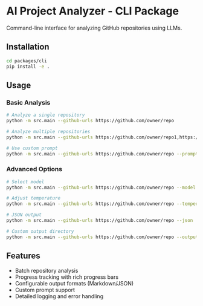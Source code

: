 # AI Project Analyzer - CLI Package

Command-line interface for analyzing GitHub repositories using LLMs.

## Installation

```bash
cd packages/cli
pip install -e .
```

## Usage

### Basic Analysis

```bash
# Analyze a single repository
python -m src.main --github-urls https://github.com/owner/repo

# Analyze multiple repositories
python -m src.main --github-urls https://github.com/owner/repo1,https://github.com/owner/repo2

# Use custom prompt
python -m src.main --github-urls https://github.com/owner/repo --prompt ../../config/prompts/celo.txt
```

### Advanced Options

```bash
# Select model
python -m src.main --github-urls https://github.com/owner/repo --model gemini-2.5-pro-preview-03-25

# Adjust temperature
python -m src.main --github-urls https://github.com/owner/repo --temperature 0.7

# JSON output
python -m src.main --github-urls https://github.com/owner/repo --json

# Custom output directory
python -m src.main --github-urls https://github.com/owner/repo --output ./my-reports
```

## Features

- Batch repository analysis
- Progress tracking with rich progress bars
- Configurable output formats (Markdown/JSON)
- Custom prompt support
- Detailed logging and error handling
